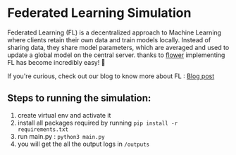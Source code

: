 # Federated Learning Simulation 

Federated Learning (FL) is a decentralized approach to Machine Learning where clients retain their own data and train models locally. Instead of sharing data, they share model parameters, which are averaged and used to update a global model on the central server. 
thanks to [flower](https://github.com/adap/flower) implementing FL has become incredibly easy! 🌟

If you're curious, check out our blog to know more about FL : [Blog post](https://www.learnaiwithus.codes/blog/49) 

## Steps to running the simulation:

1. create virtual env and activate it
2. install all packages required by running ```pip install -r requirements.txt```
3. run main.py : `python3 main.py`
4. you will get the all the output logs in `/outputs`
